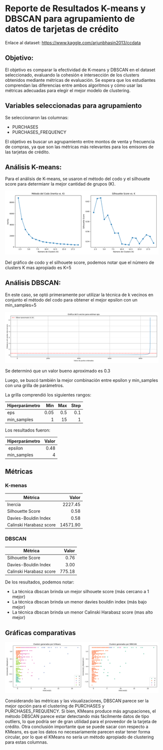 # Reporte de Resultados K-means y DBSCAN para agrupamiento de datos de tarjetas de crédito

Enlace al dataset: https://www.kaggle.com/arjunbhasin2013/ccdata

## Objetivo:

El objetivo es comparar la efectividad de K-means y DBSCAN en el dataset seleccionado, evaluando la cohesión e intersección de los clusters obtenidos mediante métricas de evaluación. Se espera que los estudiantes comprendan las diferencias entre ambos algoritmos y cómo usar las métricas adecuadas para elegir el mejor modelo de clustering.

## Variables seleccionadas para agrupamiento

Se seleccionaron las columnas:

- PURCHASES
- PURCHASES_FREQUENCY

El objetivo es buscar un agrupamiento entre montos de venta y frecuencia de compras, ya que son las métricas más relevantes para los emisores de las tarjetas de crédito.

## Análisis K-means:

Para el análisis de K-means, se usaron el método del codo y el silhouete score para determianr la mejor cantidad de grupos (K).

![alt text](../imgs/elbow_silhouete_k_means.png "Método de Elbow y Silhouete Score")

Del gráfico de codo y el silhouete score, podemos notar que el número de clusters K mas apropiado es K=5

## Análisis DBSCAN:

En este caso, se optó primeramente por utilizar la técnica de k vecinos en conjunto el método del codo para obtener el mejor epsilon con un min_samples=5

![alt text](../imgs/dbscan_k_neighbor_search.png "Búsqueda de eps DBSCAN")

Se determinó que un valor bueno aproximado es 0.3

Luego, se buscó también la mejor combinación entre epsilon y min_samples con una grilla de parámetros.

La grilla comprendió los siguientes rangos:

| Hiperparámetro |  Min | Max | Step |
| -------------- | ---: | --: | ---: |
| eps            | 0.05 | 0.5 |  0.1 |
| min_samples    |    1 |  15 |    1 |

Los resultados fueron:

| Hiperparámetro | Valor |
| -------------- | ----: |
|  epsilon       |  0.48 |
| min_samples    |     4 |

## Métricas

### K-menas

| Métrica                 |    Valor |
| ----------------------- | -------: |
| Inercia                 |  2227.45 |
| Silhouette Score        |     0.58 |
| Davies-Bouldin Index    |     0.58 |
| Calinski Harabasz score | 14571.90 |

### DBSCAN

| Métrica                 |  Valor |
| ----------------------- | -----: |
| Silhouette Score        |   0.76 |
| Davies-Bouldin Index    |   3.00 |
| Calinski Harabasz score | 775.18 |

De los resultados, podemos notar:

- La técnica dbscan brinda un mejor silhouete score (más cercano a 1 mejor)
- La técnica dbscan brinda un menor davies bouldin index (más bajo mejor)
- La técnica dbscan brinda un menor Calinski Harabasz score (mas alto mejor)

## Gráficas comparativas

![alt text](../imgs/comparativa_kmeans_dbscan.png "Comparativa K-means y DBSCAN")

Considerando las métricas y las visualizaciones, DBSCAN parece ser la mejor opción para el clustering de PURCHASES y PURCHASES_FREQUENCY. Si bien, KMeans produce más agrupaciones, el método DBSCAN parece estar detectando más fácilmente datos de tipo outliers, lo que podría ser de gran utilidad para el proveedor de la tarjeta de crédito. Otra conclusión importante que se puede sacar con respecto a KMeans, es que los datos no necesariamente parecen estar tener forma circular, por lo que el KMeans no sería un método apropiado de clustering para estas columnas.
